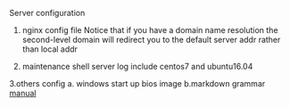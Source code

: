 Server configuration 

1. nginx config file
Notice that if you have a domain name resolution the second-level domain will redirect you to the default server addr rather than local addr

2. maintenance shell
server log include centos7 and ubuntu16.04

3.others config
 a. windows start up bios image
 b.markdown grammar [manual](https://github.com/cuiyingjia/configurations/blob/master/MarkdownIgnition.md) 
